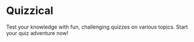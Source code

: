 # Quizzical

Test your knowledge with fun, challenging quizzes on various topics. Start your quiz adventure now!


